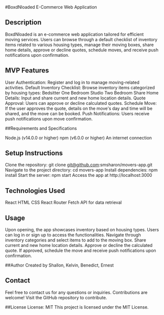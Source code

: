 #BoxdNloaded E-Commerce Web Application

## Description
BoxdNloaded is an e-commerce web application tailored for efficient moving services. Users can browse through a default checklist of inventory items related to various housing types, manage their moving boxes, share home details, approve or decline quotes, schedule moves, and receive push notifications upon confirmation.

## MVP Features
User Authentication: Register and log in to manage moving-related activities.
Default Inventory Checklist: Browse inventory items categorized by housing types:
Bedsitter
One Bedroom
Studio
Two Bedroom
Share Home Details: Input and share current and new home location details.
Quote Approval: Users can approve or decline calculated quotes.
Schedule Move: If the user approves the quote, details on the move's day and time will be shared, and the move can be booked.
Push Notifications: Users receive push notifications upon move confirmation.

##Requirements and Specifications

Node.js (v14.0.0 or higher)
npm (v6.0.0 or higher)
An internet connection

## Setup Instructions
Clone the repository: git clone git@github.com:smsharon/movers-app.git
Navigate to the project directory: cd movers-app
Install dependencies: npm install
Start the server: npm start
Access the app at http://localhost:3000

## Technologies Used
React
HTML
CSS
React Router
Fetch API for data retrieval

## Usage
Upon opening, the app showcases inventory based on housing types.
Users can log in or sign up to access the functionalities.
Navigate through inventory categories and select items to add to the moving box.
Share current and new home location details.
Approve or decline the calculated quote.
If approved, schedule the move and receive push notifications upon confirmation.

##Author
Created by Shallon, Kelvin, Benedict, Ernest

## Contact
Feel free to contact us for any questions or inquiries. Contributions are welcome! Visit the GitHub repository to contribute.

##License
License: MIT
This project is licensed under the MIT License.
